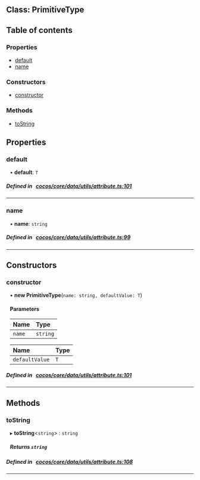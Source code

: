 
## Class: PrimitiveType





<div class="table-of-content">
<h2>Table of contents</h2>


### Properties

- [ default](#default)
- [ name](#name)

### Constructors

- [ constructor](#constructor)

### Methods

- [ toString](#toString)
</div>

## Properties


### default
<div style="margin-left: 10px;">




•  **default**:
`T` 
</div>

##### Defined in &nbsp;   [cocos/core/data/utils/attribute.ts:101](https://github.com/cocos-creator/engine/blob/c7bf6b8a9/cocos/core/data/utils/attribute.ts#L101)&nbsp;


___


### name
<div style="margin-left: 10px;">




•  **name**:
`string` 
</div>

##### Defined in &nbsp;   [cocos/core/data/utils/attribute.ts:99](https://github.com/cocos-creator/engine/blob/c7bf6b8a9/cocos/core/data/utils/attribute.ts#L99)&nbsp;


___

<!---->
## Constructors


### constructor
<div style="margin-left: 10px;">

• **new PrimitiveType**(`name: string, defaultValue: T`)

#### Parameters
| Name | Type |
| :------ | :------ |
| `name` | `string` |





| Name | Type |
| :------ | :------ |
| `defaultValue` | `T` |





</div>

##### Defined in &nbsp;   [cocos/core/data/utils/attribute.ts:101](https://github.com/cocos-creator/engine/blob/c7bf6b8a9/cocos/core/data/utils/attribute.ts#L101)&nbsp;


---

<!---->
## Methods

### toString
<div style="margin-left: 10px;">

▸   **toString**<`string`\> : `string`




<!---->
<!--    #### Returns `string` -->
<!---->


##### Returns `string`




</div>

##### Defined in &nbsp;   [cocos/core/data/utils/attribute.ts:108](https://github.com/cocos-creator/engine/blob/c7bf6b8a9/cocos/core/data/utils/attribute.ts#L108)&nbsp;
___
<!---->



